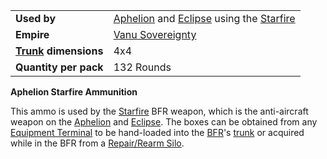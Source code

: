 |                                                 |                                                                                                                      |
| ----------------------------------------------- | -------------------------------------------------------------------------------------------------------------------- |
| **Used by**                                     | [Aphelion](../vehicles/Aphelion.md) and [Eclipse](../vehicles/Eclipse.md) using the [Starfire](../items/Starfire.md) |
| **Empire**                                      | [Vanu Sovereignty](../etc/Vanu_Sovereignty.md)                                                                       |
| **[Trunk](../terminology/Trunk.md) dimensions** | 4x4                                                                                                                  |
| **Quantity per pack**                           | 132 Rounds                                                                                                           |

**Aphelion Starfire Ammunition**

This ammo is used by the [Starfire](../items/Starfire.md) BFR weapon, which is
the anti-aircraft weapon on the [Aphelion](../vehicles/Aphelion.md) and
[Eclipse](../vehicles/Eclipse.md). The boxes can be obtained from any
[Equipment Terminal](../items/Equipment_Terminal.md) to be hand-loaded into the
[BFR](../vehicles/BattleFrame_Robotics.md)'s [trunk](../terminology/Trunk.md) or
acquired while in the BFR from a
[Repair/Rearm Silo](../items/Repair_Rearm_Silo.md).

<!--[Category:Game Items](../Category:Game_Items.md)-->
<!--[Category:Ammunition](../Category:Ammunition.md)-->
